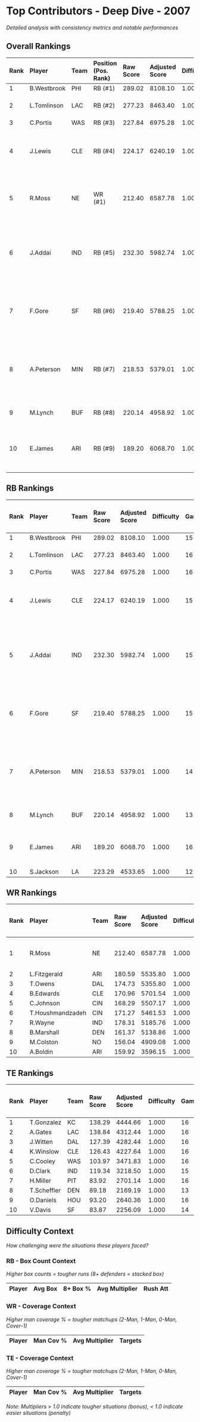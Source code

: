 # Top Contributors - Deep Dive - 2007

*Detailed analysis with consistency metrics and notable performances*

## Overall Rankings

| Rank | Player      | Team | Position (Pos. Rank) | Raw Score | Adjusted Score | Difficulty | Games | Avg/Game | Typical | Consistency | Floor | Ceiling | Peak   | Trend      | Notable Games                                |
| :----| :-----------| :----| :--------------------| :---------| :--------------| :----------| :-----| :--------| :-------| :-----------| :-----| :-------| :------| :----------| :--------------------------------------------|
| 1    | B.Westbrook | PHI  | RB (#1)              | 289.02    | 8108.10        | 1.000      | 15    | 540.54   | 586.60  | 7/4/4       | 448.9 | 634.2   | 817.85 | Stable     |                                              |
| 2    | L.Tomlinson | LAC  | RB (#2)              | 277.23    | 8463.40        | 1.000      | 16    | 528.96   | 520.13  | 8/3/5       | 377.8 | 633.3   | 889.49 | Stable     | Wk 14 (vs TEN)                               |
| 3    | C.Portis    | WAS  | RB (#3)              | 227.84    | 6975.28        | 1.000      | 16    | 435.96   | 440.53  | 8/3/5       | 359.3 | 499.7   | 640.26 | Stable     |                                              |
| 4    | J.Lewis     | CLE  | RB (#4)              | 224.17    | 6240.19        | 1.000      | 15    | 416.01   | 401.97  | 7/1/7       | 352.4 | 519.2   | 769.53 | Increasing | Wk 9 (vs SEA), Wk 11 (vs BAL)                |
| 5    | R.Moss      | NE   | WR (#1)              | 212.40    | 6587.78        | 1.000      | 16    | 411.74   | 420.08  | 8/2/6       | 285.4 | 490.2   | 701.06 | Stable     | Wk 14 (vs PIT), Wk 9 (vs IND)                |
| 6    | J.Addai     | IND  | RB (#5)              | 232.30    | 5982.74        | 1.000      | 15    | 398.85   | 341.73  | 6/1/8       | 278.0 | 546.1   | 901.22 | Decreasing | Wk 9 (vs NE), Wk 3 (vs HOU), Wk 8 (vs CAR)   |
| 7    | F.Gore      | SF   | RB (#6)              | 219.40    | 5788.25        | 1.000      | 15    | 385.88   | 300.19  | 6/2/7       | 292.2 | 445.5   | 930.28 | Stable     | Wk 12 (vs ARI), Wk 16 (vs TB), Wk 1 (vs ARI) |
| 8    | A.Peterson  | MIN  | RB (#7)              | 218.53    | 5379.01        | 1.000      | 14    | 384.21   | 376.22  | 6/2/6       | 188.7 | 488.1   | 915.04 | Decreasing | Wk 9 (vs LAC), Wk 6 (vs CHI), Wk 3 (vs KC)   |
| 9    | M.Lynch     | BUF  | RB (#8)              | 220.14    | 4958.92        | 1.000      | 13    | 381.46   | 389.39  | 5/2/6       | 327.6 | 452.9   | 699.99 | Decreasing | Wk 7 (vs BAL)                                |
| 10   | E.James     | ARI  | RB (#9)              | 189.20    | 6068.70        | 1.000      | 16    | 379.29   | 342.75  | 9/1/6       | 311.2 | 466.3   | 581.20 | Decreasing | Wk 4 (vs PIT), Wk 2 (vs SEA)                 |

## RB Rankings

| Rank | Player      | Team | Raw Score | Adjusted Score | Difficulty | Games | Avg/Game | Typical | Consistency | Floor | Ceiling | Peak   | Trend      | Notable Games (>150% Typical)                |
| :----| :-----------| :----| :---------| :--------------| :----------| :-----| :--------| :-------| :-----------| :-----| :-------| :------| :----------| :--------------------------------------------|
| 1    | B.Westbrook | PHI  | 289.02    | 8108.10        | 1.000      | 15    | 540.54   | 586.60  | 7/4/4       | 448.9 | 634.2   | 817.85 | Stable     |                                              |
| 2    | L.Tomlinson | LAC  | 277.23    | 8463.40        | 1.000      | 16    | 528.96   | 520.13  | 8/3/5       | 377.8 | 633.3   | 889.49 | Stable     | Wk 14 (vs TEN)                               |
| 3    | C.Portis    | WAS  | 227.84    | 6975.28        | 1.000      | 16    | 435.96   | 440.53  | 8/3/5       | 359.3 | 499.7   | 640.26 | Stable     |                                              |
| 4    | J.Lewis     | CLE  | 224.17    | 6240.19        | 1.000      | 15    | 416.01   | 401.97  | 7/1/7       | 352.4 | 519.2   | 769.53 | Increasing | Wk 9 (vs SEA), Wk 11 (vs BAL)                |
| 5    | J.Addai     | IND  | 232.30    | 5982.74        | 1.000      | 15    | 398.85   | 341.73  | 6/1/8       | 278.0 | 546.1   | 901.22 | Decreasing | Wk 9 (vs NE), Wk 3 (vs HOU), Wk 8 (vs CAR)   |
| 6    | F.Gore      | SF   | 219.40    | 5788.25        | 1.000      | 15    | 385.88   | 300.19  | 6/2/7       | 292.2 | 445.5   | 930.28 | Stable     | Wk 12 (vs ARI), Wk 16 (vs TB), Wk 1 (vs ARI) |
| 7    | A.Peterson  | MIN  | 218.53    | 5379.01        | 1.000      | 14    | 384.21   | 376.22  | 6/2/6       | 188.7 | 488.1   | 915.04 | Decreasing | Wk 9 (vs LAC), Wk 6 (vs CHI), Wk 3 (vs KC)   |
| 8    | M.Lynch     | BUF  | 220.14    | 4958.92        | 1.000      | 13    | 381.46   | 389.39  | 5/2/6       | 327.6 | 452.9   | 699.99 | Decreasing | Wk 7 (vs BAL)                                |
| 9    | E.James     | ARI  | 189.20    | 6068.70        | 1.000      | 16    | 379.29   | 342.75  | 9/1/6       | 311.2 | 466.3   | 581.20 | Decreasing | Wk 4 (vs PIT), Wk 2 (vs SEA)                 |
| 10   | S.Jackson   | LA   | 223.29    | 4533.65        | 1.000      | 12    | 377.80   | 372.49  | 3/2/7       | 334.1 | 452.6   | 580.85 | Increasing |                                              |

## WR Rankings

| Rank | Player           | Team | Raw Score | Adjusted Score | Difficulty | Games | Avg/Game | Typical | Consistency | Floor | Ceiling | Peak   | Trend      | Notable Games (>150% Typical) |
| :----| :----------------| :----| :---------| :--------------| :----------| :-----| :--------| :-------| :-----------| :-----| :-------| :------| :----------| :-----------------------------|
| 1    | R.Moss           | NE   | 212.40    | 6587.78        | 1.000      | 16    | 411.74   | 420.08  | 8/2/6       | 285.4 | 490.2   | 701.06 | Stable     | Wk 14 (vs PIT), Wk 9 (vs IND) |
| 2    | L.Fitzgerald     | ARI  | 180.59    | 5535.80        | 1.000      | 15    | 369.05   | 316.42  | 7/1/7       | 265.2 | 529.6   | 668.59 | Increasing |                               |
| 3    | T.Owens          | DAL  | 174.73    | 5355.80        | 1.000      | 15    | 357.05   | 340.35  | 7/1/7       | 272.3 | 543.9   | 844.31 | Increasing |                               |
| 4    | B.Edwards        | CLE  | 170.96    | 5701.54        | 1.000      | 16    | 356.35   | 318.31  | 8/3/5       | 274.1 | 406.0   | 631.20 | Stable     |                               |
| 5    | C.Johnson        | CIN  | 168.29    | 5507.17        | 1.000      | 16    | 344.20   | 288.21  | 8/2/6       | 212.1 | 394.1   | 751.72 | Stable     |                               |
| 6    | T.Houshmandzadeh | CIN  | 171.27    | 5461.53        | 1.000      | 16    | 341.35   | 317.63  | 8/0/8       | 242.5 | 405.6   | 576.56 | Decreasing |                               |
| 7    | R.Wayne          | IND  | 178.31    | 5185.76        | 1.000      | 16    | 324.11   | 349.68  | 7/0/9       | 227.9 | 409.7   | 521.65 | Stable     |                               |
| 8    | B.Marshall       | DEN  | 161.37    | 5138.86        | 1.000      | 16    | 321.18   | 266.81  | 8/1/7       | 218.9 | 379.9   | 571.41 | Increasing |                               |
| 9    | M.Colston        | NO   | 156.04    | 4909.08        | 1.000      | 16    | 306.82   | 340.16  | 8/1/7       | 158.1 | 424.4   | 505.35 | Increasing |                               |
| 10   | A.Boldin         | ARI  | 159.92    | 3596.15        | 1.000      | 12    | 299.68   | 233.81  | 4/2/6       | 182.3 | 418.9   | 793.23 | Decreasing |                               |

## TE Rankings

| Rank | Player      | Team | Raw Score | Adjusted Score | Difficulty | Games | Avg/Game | Typical | Consistency | Floor | Ceiling | Peak   | Trend      | Notable Games (>150% Typical) |
| :----| :-----------| :----| :---------| :--------------| :----------| :-----| :--------| :-------| :-----------| :-----| :-------| :------| :----------| :-----------------------------|
| 1    | T.Gonzalez  | KC   | 138.29    | 4444.66        | 1.000      | 16    | 277.79   | 269.08  | 8/2/6       | 183.0 | 361.1   | 477.54 | Stable     |                               |
| 2    | A.Gates     | LAC  | 138.84    | 4312.44        | 1.000      | 16    | 269.53   | 298.63  | 8/1/7       | 136.0 | 384.1   | 517.07 | Decreasing |                               |
| 3    | J.Witten    | DAL  | 127.39    | 4282.44        | 1.000      | 16    | 267.65   | 272.10  | 8/3/5       | 220.1 | 364.8   | 539.07 | Decreasing |                               |
| 4    | K.Winslow   | CLE  | 126.43    | 4227.64        | 1.000      | 16    | 264.23   | 241.11  | 8/3/5       | 182.7 | 336.6   | 519.74 | Decreasing |                               |
| 5    | C.Cooley    | WAS  | 103.97    | 3471.83        | 1.000      | 16    | 216.99   | 181.15  | 8/2/6       | 154.8 | 277.1   | 454.71 | Increasing |                               |
| 6    | D.Clark     | IND  | 119.34    | 3218.50        | 1.000      | 15    | 214.57   | 246.06  | 7/0/8       | 65.7  | 300.7   | 819.19 | Decreasing |                               |
| 7    | H.Miller    | PIT  | 83.92     | 2701.14        | 1.000      | 16    | 168.82   | 137.81  | 8/1/7       | 107.4 | 242.6   | 470.35 | Decreasing |                               |
| 8    | T.Scheffler | DEN  | 89.18     | 2169.19        | 1.000      | 13    | 166.86   | 118.58  | 4/3/6       | 82.7  | 237.6   | 380.72 | Stable     |                               |
| 9    | O.Daniels   | HOU  | 93.20     | 2640.36        | 1.000      | 16    | 165.02   | 172.92  | 6/2/8       | 113.5 | 204.8   | 367.86 | Decreasing |                               |
| 10   | V.Davis     | SF   | 83.87     | 2256.09        | 1.000      | 14    | 161.15   | 143.34  | 7/0/7       | 73.7  | 269.2   | 299.92 | Increasing |                               |

## Difficulty Context

*How challenging were the situations these players faced?*

### RB - Box Count Context

*Higher box counts = tougher runs (8+ defenders = stacked box)*

| Player | Avg Box | 8+ Box % | Avg Multiplier | Rush Att |
| :------| :-------| :--------| :--------------| :--------|

### WR - Coverage Context

*Higher man coverage % = tougher matchups (2-Man, 1-Man, 0-Man, Cover-1)*

| Player | Man Cov % | Avg Multiplier | Targets |
| :------| :---------| :--------------| :-------|

### TE - Coverage Context

*Higher man coverage % = tougher matchups (2-Man, 1-Man, 0-Man, Cover-1)*

| Player | Man Cov % | Avg Multiplier | Targets |
| :------| :---------| :--------------| :-------|

*Note: Multipliers > 1.0 indicate tougher situations (bonus), < 1.0 indicate easier situations (penalty)*

